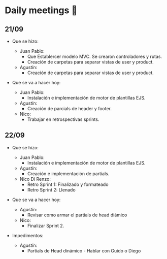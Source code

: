 # Daily meetings :memo:

## 21/09
* Que se hizo:
  * Juan Pablo:
    * Que Establercer modelo MVC. Se crearon controladores y rutas.
    * Creación de carpetas para separar vistas de user y product.
  * Agustín:
    * Creación de carpetas para separar vistas de user y product.

* Que se va a hacer hoy:
  * Juan Pablo:
    * Instalación e implementación de motor de plantillas EJS.
  * Agustín:
    * Creación de parcials de header y footer. 
  * Nico:
    * Trabajar en retrospectivas sprints.

## 22/09
* Que se hizo:
  * Juan Pablo:
    * Instalación e implementación de motor de plantillas EJS.
  * Agustín:
    * Creación e implementación de partials.
  * Nico Di Renzo:
    * Retro Sprint 1: Finalizado y formateado
    * Retro Sprint 2: Llenado

* Que se va a hacer hoy:
  * Agustín:
    * Revisar como armar el partials de head diámico
  * Nico:
    * Finalizar Sprint 2.
* Impedimentos:
  * Agustín:
    * Partials de Head dinámico - Hablar con Guido o Diego
